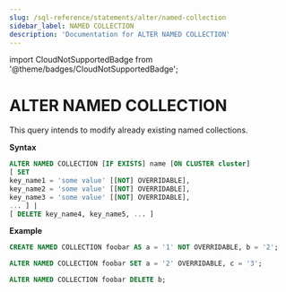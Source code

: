 ```yaml
---
slug: /sql-reference/statements/alter/named-collection
sidebar_label: NAMED COLLECTION
description: 'Documentation for ALTER NAMED COLLECTION'
---
```


import CloudNotSupportedBadge from '@theme/badges/CloudNotSupportedBadge';

<CloudNotSupportedBadge />

# ALTER NAMED COLLECTION

This query intends to modify already existing named collections.

**Syntax**

```sql
ALTER NAMED COLLECTION [IF EXISTS] name [ON CLUSTER cluster]
[ SET
key_name1 = 'some value' [[NOT] OVERRIDABLE],
key_name2 = 'some value' [[NOT] OVERRIDABLE],
key_name3 = 'some value' [[NOT] OVERRIDABLE],
... ] |
[ DELETE key_name4, key_name5, ... ]
```

**Example**

```sql
CREATE NAMED COLLECTION foobar AS a = '1' NOT OVERRIDABLE, b = '2';

ALTER NAMED COLLECTION foobar SET a = '2' OVERRIDABLE, c = '3';

ALTER NAMED COLLECTION foobar DELETE b;
```
